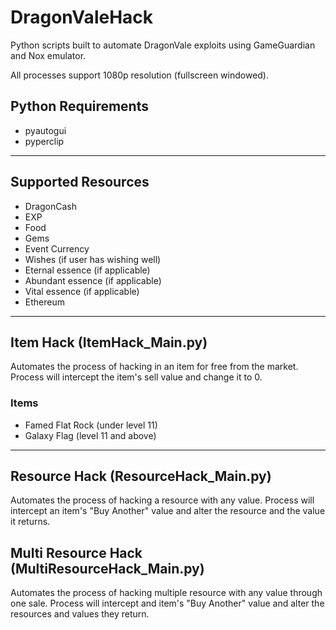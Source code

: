 # DragonValeHack
Python scripts built to automate DragonVale exploits using GameGuardian and Nox emulator.

All processes support 1080p resolution (fullscreen windowed).

## Python Requirements
- pyautogui
- pyperclip

---

## Supported Resources
- DragonCash
- EXP
- Food
- Gems
- Event Currency
- Wishes (if user has wishing well)
- Eternal essence (if applicable)
- Abundant essence (if applicable)
- Vital essence (if applicable)
- Ethereum

---

## Item Hack (ItemHack_Main.py)
Automates the process of hacking in an item for free from the market.
Process will intercept the item's sell value and change it to 0.

### Items
- Famed Flat Rock (under level 11)
- Galaxy Flag (level 11 and above)

---

## Resource Hack (ResourceHack_Main.py)
Automates the process of hacking a resource with any value.
Process will intercept an item's "Buy Another" value and alter the resource and the value it returns.

## Multi Resource Hack (MultiResourceHack_Main.py)
Automates the process of hacking multiple resource with any value through one sale.
Process will intercept and item's "Buy Another" value and alter the resources and values they return.